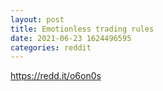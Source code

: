 ```yaml
--- 
layout: post 
title: Emotionless trading rules 
date: 2021-06-23 1624496595 
categories: reddit 
--- 
```

https://redd.it/o6on0s